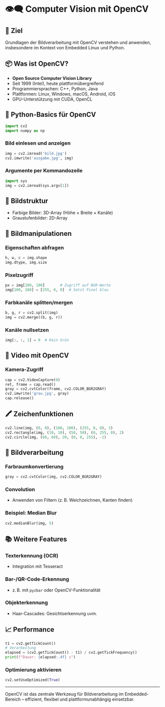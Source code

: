 # 👁️‍🗨️ Computer Vision mit OpenCV

## 🎯 Ziel

Grundlagen der Bildverarbeitung mit OpenCV verstehen und anwenden, insbesondere im Kontext von Embedded Linux und Python.

## 📦 Was ist OpenCV?

* **Open Source Computer Vision Library**
* Seit 1999 (Intel), heute plattformübergreifend
* Programmiersprachen: C++, Python, Java
* Plattformen: Linux, Windows, macOS, Android, iOS
* GPU-Unterstützung mit CUDA, OpenCL

## 🐍 Python-Basics für OpenCV

```python
import cv2
import numpy as np
```

### Bild einlesen und anzeigen

```python
img = cv2.imread('bild.jpg')
cv2.imwrite('ausgabe.jpg', img)
```

### Argumente per Kommandozeile

```python
import sys
img = cv2.imread(sys.argv[1])
```

## 🧱 Bildstruktur

* Farbige Bilder: 3D-Array (Höhe × Breite × Kanäle)
* Graustufenbilder: 2D-Array

## 🎨 Bildmanipulationen

### Eigenschaften abfragen

```python
h, w, c = img.shape
img.dtype, img.size
```

### Pixelzugriff

```python
px = img[100, 100]       # Zugriff auf BGR-Werte
img[100, 100] = [255, 0, 0]  # Setzt Pixel blau
```

### Farbkanäle splitten/mergen

```python
b, g, r = cv2.split(img)
img = cv2.merge((b, g, r))
```

### Kanäle nullsetzen

```python
img[:, :, 1] = 0  # Kein Grün
```

## 📸 Video mit OpenCV

### Kamera-Zugriff

```python
cap = cv2.VideoCapture(0)
ret, frame = cap.read()
gray = cv2.cvtColor(frame, cv2.COLOR_BGR2GRAY)
cv2.imwrite('grau.jpg', gray)
cap.release()
```

## 🖍 Zeichenfunktionen

```python
cv2.line(img, (0, 0), (100, 100), (255, 0, 0), 3)
cv2.rectangle(img, (10, 10), (50, 50), (0, 255, 0), 2)
cv2.circle(img, (60, 60), 20, (0, 0, 255), -1)
```

## 🧠 Bildverarbeitung

### Farbraumkonvertierung

```python
gray = cv2.cvtColor(img, cv2.COLOR_BGR2GRAY)
```

### Convolution

* Anwenden von Filtern (z. B. Weichzeichnen, Kanten finden)

### Beispiel: Median Blur

```python
cv2.medianBlur(img, 5)
```

## 📚 Weitere Features

### Texterkennung (OCR)

* Integration mit Tesseract

### Bar-/QR-Code-Erkennung

* z. B. mit `pyzbar` oder OpenCV-Funktionalität

### Objekterkennung

* Haar-Cascades: Gesichtserkennung uvm.

## 📈 Performance

```python
t1 = cv2.getTickCount()
# Verarbeitung
elapsed = (cv2.getTickCount() - t1) / cv2.getTickFrequency()
print(f"Dauer: {elapsed:.4f} s")
```

### Optimierung aktivieren

```python
cv2.setUseOptimized(True)
```

---

OpenCV ist das zentrale Werkzeug für Bildverarbeitung im Embedded-Bereich – effizient, flexibel und plattformunabhängig einsetzbar.

